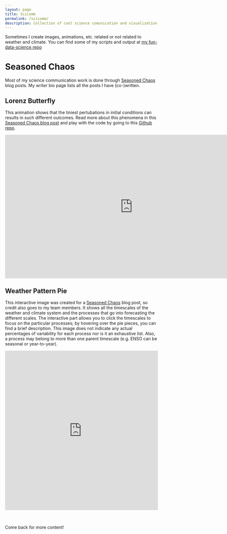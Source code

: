 ```yaml
---
layout: page
title: Scicomm
permalink: /scicomm/
description: Collection of cool science comunication and visualization projects.
---
```


Sometimes I create images, animations, etc. related or not related to weather and climate. You can find some of my scripts and output at [my fun-data-science repo](https://github.com/kelseymalloy/fun-data-science.git)

# Seasoned Chaos

Most of my science communication work is done through [Seasoned Chaos](https://seasonedchaos.github.io/The-More-We-Learn-the-Less-We-Know-An-Introduction-to-Chaos/) blog posts. My writer bio page lists all the posts I have (co-)written.

## Lorenz Butterfly

This animation shows that the tiniest pertubations in initial conditions can results in such different outcomes. Read more about this phenomena in this [Seasoned Chaos blog post](https://seasonedchaos.github.io/The-More-We-Learn-the-Less-We-Know-An-Introduction-to-Chaos/) and play with the code by going to this [Github repo](https://github.com/seasonedchaos/seasonedchaos_codes).

<iframe width="840" height="472.5" src="https://www.youtube.com/embed/fqd3ocEkbHA" frameborder="0" allow="accelerometer; autoplay; clipboard-write; encrypted-media; gyroscope; picture-in-picture" allowfullscreen></iframe>

## Weather Pattern Pie

This interactive image was created for a [Seasoned Chaos](https://seasonedchaos.github.io/) blog post, so credit also goes to my team members. It shows all the timescales of the weather and climate system and the processes that go into forecasting the different scales. The interactive part allows you to click the timescales to focus on the particular processes; by hovering over the pie pieces, you can find a brief description. This image does not indicate any actual percentages of variability for each process nor is it an exhaustive list. Also, a process may belong to more than one parent timescale (e.g. ENSO can be seasonal or year-to-year).

<iframe id="igraph" scrolling="no" style="border:none;" seamless="seamless" src="https://plotly.com/~kelseymalloy/1.embed" height="525" width="100%"></iframe>

<br/><br/>
Come back for more content!

<div class="img_row">
    <img class="col three left" src="{{ site.baseurl }}/assets/img/NYCsunsetHudson.jpg" alt="" title="Scattering rays"/>
</div>


